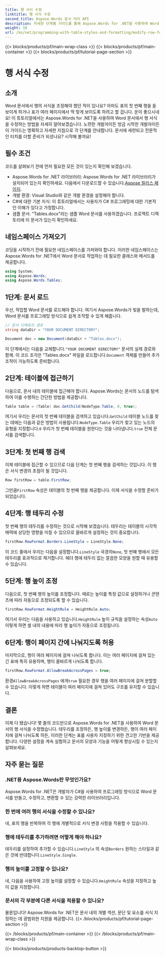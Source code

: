 ```yaml
---
title: 행 서식 수정
linktitle: 행 서식 수정
second_title: Aspose.Words 문서 처리 API
description: 자세한 단계별 가이드를 통해 Aspose.Words for .NET을 사용하여 Word 문서에서 행 서식을 수정하는 방법을 알아보세요. 모든 레벨의 개발자에게 적합합니다.
weight: 10
url: /ko/net/programming-with-table-styles-and-formatting/modify-row-formatting/
---
```


{{< blocks/products/pf/main-wrap-class >}}
{{< blocks/products/pf/main-container >}}
{{< blocks/products/pf/tutorial-page-section >}}

# 행 서식 수정

## 소개

Word 문서에서 행의 서식을 조정해야 했던 적이 있나요? 아마도 표의 첫 번째 행을 돋보이게 하거나 표가 여러 페이지에서 딱 맞게 보이도록 하려고 할 겁니다. 운이 좋으시네요! 이 튜토리얼에서는 Aspose.Words for .NET을 사용하여 Word 문서에서 행 서식을 수정하는 방법을 자세히 알아보겠습니다. 노련한 개발자이든 방금 시작한 개발자이든 이 가이드는 명확하고 자세한 지침으로 각 단계를 안내합니다. 문서에 세련되고 전문적인 터치를 더할 준비가 되셨나요? 시작해 볼까요!

## 필수 조건

코드를 살펴보기 전에 먼저 필요한 모든 것이 있는지 확인해 보겠습니다.

- Aspose.Words for .NET 라이브러리: Aspose.Words for .NET 라이브러리가 설치되어 있는지 확인하세요. 다음에서 다운로드할 수 있습니다.[Aspose 릴리스 페이지](https://releases.aspose.com/words/net/).
- 개발 환경: Visual Studio와 같은 개발 환경을 설정해야 합니다.
- C#에 대한 기본 지식: 이 튜토리얼에서는 사용자가 C# 프로그래밍에 대한 기본적인 이해가 있다고 가정합니다.
- 샘플 문서: "Tables.docx"라는 샘플 Word 문서를 사용하겠습니다. 프로젝트 디렉토리에 이 문서가 있는지 확인하세요.

## 네임스페이스 가져오기

코딩을 시작하기 전에 필요한 네임스페이스를 가져와야 합니다. 이러한 네임스페이스는 Aspose.Words for .NET에서 Word 문서로 작업하는 데 필요한 클래스와 메서드를 제공합니다.

```csharp
using System;
using Aspose.Words;
using Aspose.Words.Tables;
```

## 1단계: 문서 로드

우선, 작업할 Word 문서를 로드해야 합니다. 여기서 Aspose.Words가 빛을 발하는데, Word 문서를 프로그래밍 방식으로 쉽게 조작할 수 있게 해줍니다.

```csharp
// 문서 디렉토리 경로
string dataDir = "YOUR DOCUMENT DIRECTORY";

Document doc = new Document(dataDir + "Tables.docx");
```

 이 단계에서는 다음을 교체합니다.`"YOUR DOCUMENT DIRECTORY"` 문서의 실제 경로와 함께. 이 코드 조각은 "Tables.docx" 파일을 로드합니다.`Document` 객체를 만들어 추가 조작이 가능하도록 준비합니다.

## 2단계: 테이블에 접근하기

다음으로, 문서 내의 테이블에 접근해야 합니다. Aspose.Words는 문서의 노드를 탐색하여 이를 수행하는 간단한 방법을 제공합니다.

```csharp
Table table = (Table) doc.GetChild(NodeType.Table, 0, true);
```

여기서 우리는 문서의 첫 번째 테이블을 검색하고 있습니다.`GetChild` 테이블 노드를 찾는 데에는 다음과 같은 방법이 사용됩니다.`NodeType.Table` 우리가 찾고 있는 노드의 유형을 지정합니다.`0` 우리가 첫 번째 테이블을 원한다는 것을 나타냅니다.`true` 전체 문서를 검색합니다.

## 3단계: 첫 번째 행 검색

이제 테이블에 접근할 수 있으므로 다음 단계는 첫 번째 행을 검색하는 것입니다. 이 행은 서식 변경의 초점이 될 것입니다.

```csharp
Row firstRow = table.FirstRow;
```

 그만큼`FirstRow` 속성은 테이블의 첫 번째 행을 제공합니다. 이제 서식을 수정할 준비가 되었습니다.

## 4단계: 행 테두리 수정

첫 번째 행의 테두리를 수정하는 것으로 시작해 보겠습니다. 테두리는 테이블의 시각적 매력에 상당한 영향을 미칠 수 있으므로 올바르게 설정하는 것이 중요합니다.

```csharp
firstRow.RowFormat.Borders.LineStyle = LineStyle.None;
```

 이 코드 줄에서 우리는 다음을 설정합니다.`LineStyle` 국경의`None`, 첫 번째 행에서 모든 테두리를 효과적으로 제거합니다. 헤더 행에 테두리 없는 깔끔한 모양을 원할 때 유용할 수 있습니다.

## 5단계: 행 높이 조정

다음으로, 첫 번째 행의 높이를 조정합니다. 때로는 높이를 특정 값으로 설정하거나 콘텐츠에 따라 자동으로 조정되도록 할 수 있습니다.

```csharp
firstRow.RowFormat.HeightRule = HeightRule.Auto;
```

 여기서 우리는 다음을 사용하고 있습니다.`HeightRule` 높이 규칙을 설정하는 속성`Auto`이렇게 하면 셀 내의 내용에 따라 행 높이가 자동으로 조정됩니다.

## 6단계: 행이 페이지 간에 나눠지도록 허용

마지막으로, 행이 여러 페이지에 걸쳐 나뉘도록 합니다. 이는 여러 페이지에 걸쳐 있는 긴 표에 특히 유용하며, 행이 올바르게 나뉘도록 합니다.

```csharp
firstRow.RowFormat.AllowBreakAcrossPages = true;
```

 환경`AllowBreakAcrossPages` 에게`true` 필요한 경우 행을 여러 페이지에 걸쳐 분할할 수 있습니다. 이렇게 하면 테이블이 여러 페이지에 걸쳐 있어도 구조를 유지할 수 있습니다.

## 결론

이제 다 됐습니다! 몇 줄의 코드만으로 Aspose.Words for .NET을 사용하여 Word 문서의 행 서식을 수정했습니다. 테두리를 조정하든, 행 높이를 변경하든, 행이 여러 페이지에 걸쳐 나뉘도록 하든, 이러한 단계는 표를 사용자 지정하기 위한 견고한 기반을 제공합니다. 다양한 설정을 계속 실험하고 문서의 모양과 기능을 어떻게 향상시킬 수 있는지 살펴보세요.

## 자주 묻는 질문

### .NET용 Aspose.Words란 무엇인가요?
Aspose.Words for .NET은 개발자가 C#을 사용하여 프로그래밍 방식으로 Word 문서를 만들고, 수정하고, 변환할 수 있는 강력한 라이브러리입니다.

### 한 번에 여러 행의 서식을 수정할 수 있나요?
네, 표의 행을 반복하여 각 행에 개별적으로 서식 변경 사항을 적용할 수 있습니다.

### 행에 테두리를 추가하려면 어떻게 해야 하나요?
 테두리를 설정하여 추가할 수 있습니다.`LineStyle` 의 속성`Borders` 원하는 스타일과 같은 것에 반대합니다.`LineStyle.Single`.

### 행의 높이를 고정할 수 있나요?
 네, 다음을 사용하여 고정 높이를 설정할 수 있습니다.`HeightRule` 속성을 지정하고 높이 값을 지정합니다.

### 문서의 각 부분에 다른 서식을 적용할 수 있나요?
물론입니다! Aspose.Words for .NET은 문서 내의 개별 섹션, 문단 및 요소를 서식 지정하는 데 광범위한 지원을 제공합니다.
{{< /blocks/products/pf/tutorial-page-section >}}

{{< /blocks/products/pf/main-container >}}
{{< /blocks/products/pf/main-wrap-class >}}

{{< blocks/products/products-backtop-button >}}
